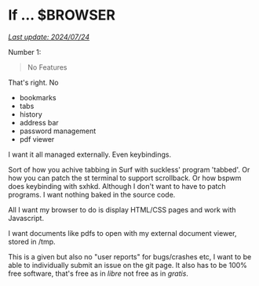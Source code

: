 # If ... &dollar;BROWSER

<u>*Last update: 2024/07/24*</u>

Number 1:

> No Features

That's right. No

- bookmarks
- tabs
- history
- address bar
- password management
- pdf viewer

I want it all managed externally. Even keybindings.

Sort of how you achive tabbing in Surf with suckless' program &apos;tabbed&apos;. Or how you can patch the st terminal to support scrollback. Or how bspwm does keybinding with sxhkd. Although I don't want to have to patch programs. I want nothing baked in the source code.

All I want my browser to do is display HTML/CSS pages and work with Javascript.

I want documents like pdfs to open with my external document viewer, stored in /tmp.

This is a given but also no "user reports" for bugs/crashes etc, I want to be able to individually submit an issue on the git page. It also has to be 100% free software, that's free as in _libre_ not free as in _gratis_.
